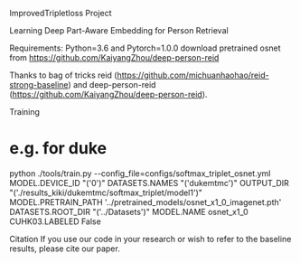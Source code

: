 ImprovedTripletloss Project

Learning Deep Part-Aware Embedding for Person Retrieval

Requirements:
Python=3.6 and Pytorch=1.0.0
download pretrained osnet from https://github.com/KaiyangZhou/deep-person-reid 

Thanks to bag of tricks reid (https://github.com/michuanhaohao/reid-strong-baseline) and deep-person-reid (https://github.com/KaiyangZhou/deep-person-reid).

Training
# e.g. for duke
python ./tools/train.py --config_file=configs/softmax_triplet_osnet.yml MODEL.DEVICE_ID "('0')" DATASETS.NAMES "('dukemtmc')" OUTPUT_DIR "('./results_kiki/dukemtmc/softmax_triplet/model1')" MODEL.PRETRAIN_PATH '../pretrained_models/osnet_x1_0_imagenet.pth' DATASETS.ROOT_DIR "('../Datasets')" MODEL.NAME osnet_x1_0 CUHK03.LABELED False

Citation
If you use our code in your research or wish to refer to the baseline results, please cite our paper.
